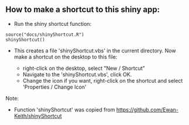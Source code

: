 
## How to make a shortcut to this shiny app:

- Run the shiny shortcut function:

```
source("docs/shinyShortcut.R")
shinyShortcut()
```

- This creates a file 'shinyShortcut.vbs' in the current directory. Now make a shortcut on the desktop to this file:

  - right-click on the desktop, select "New / Shortcut"
  - Navigate to the 'shinyShortcut.vbs', click OK.
  - Change the icon if you want, right-click on the shortcut and select 'Properties / Change Icon'


Note:
- Function 'shinyShortcut' was copied from https://github.com/Ewan-Keith/shinyShortcut